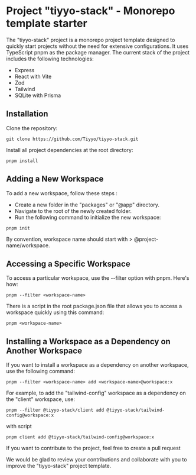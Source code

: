 # Project "tiyyo-stack" - Monorepo template starter

The "tiyyo-stack" project is a monorepo project template designed to quickly start projects without the need for extensive configurations. It uses TypeScript pnpm as the package manager. The current stack of the project includes the following technologies:

- Express
- React with Vite
- Zod
- Tailwind
- SQLite with Prisma

## Installation

Clone the repository:

```
git clone https://github.com/Tiyyo/tiyyo-stack.git
```

Install all project dependencies at the root directory:

```
pnpm install
```

## Adding a New Workspace

To add a new workspace, follow these steps :

- Create a new folder in the "packages" or "@app" directory.
- Navigate to the root of the newly created folder.
- Run the following command to initialize the new workspace:

```
pnpm init
```

By convention, workspace name should start with > @project-name/workspace.

## Accessing a Specific Workspace

To access a particular workspace, use the --filter option with pnpm. Here's how:

```
pnpm --filter <workspace-name>
```

There is a script in the root package.json file that allows you to access a workspace quickly using this command:

```
pnpm <workspace-name>
```

## Installing a Workspace as a Dependency on Another Workspace

If you want to install a workspace as a dependency on another workspace, use the following command:

```
pnpm --filter <workspace-name> add <workspace-name>@workspace:x
```

For example, to add the "tailwind-config" workspace as a dependency on the "client" workspace, use:

```
pnpm --filter @tiyyo-stack/client add @tiyyo-stack/tailwind-config@workspace:x
```

with script

```
pnpm client add @tiyyo-stack/tailwind-config@workspace:x
```

If you want to contribute to the project, feel free to create a pull request

We would be glad to review your contributions and collaborate with you to improve the "tiyyo-stack" project template.
